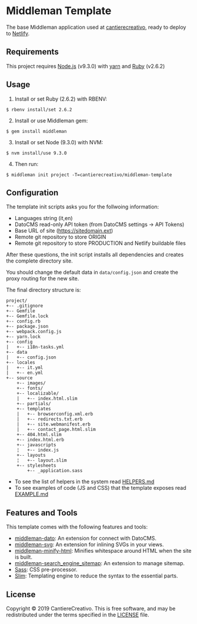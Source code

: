 # Middleman Template

The base Middleman application used at [cantierecreativo], ready to deploy
to [Netlify].

[cantierecreativo]: https://cantierecreativo.net/
[Netlify]: https://www.netlify.com/

## Requirements

This project requires [Node.js](https://nodejs.org/) (v9.3.0) with 
[yarn](https://yarnpkg.com/) and [Ruby](https://ruby-lang.org) (v2.6.2)

## Usage

1. Install or set Ruby (2.6.2) with RBENV:

```
$ rbenv install/set 2.6.2
```

2. Install or use Middleman gem:

```
$ gem install middleman
```

3. Install or set Node (9.3.0) with NVM:

```
$ nvm install/use 9.3.0
```

4. Then run:

```
$ middleman init project -T=cantierecreativo/middleman-template
```

## Configuration

The template init scripts asks you for the follwoing information:

- Languages string (it,en)
- DatoCMS read-only API token (from DatoCMS settings -> API Tokens)
- Base URL of site (https://sitedomain.ext)
- Remote git repository to store ORIGIN
- Remote git repository to store PRODUCTION and Netlify buildable files

After these questions, the init script installs all dependencies and creates
the complete directory site.

You should change the default data in `data/config.json` and create the proxy
routing for the new site.

The final directory structure is:

```
project/
+-- .gitignore
+-- Gemfile
+-- Gemfile.lock
+-- config.rb
+-- package.json
+-- webpack.config.js
+-- yarn.lock
+-- config
|   +-- i18n-tasks.yml
+-- data
|   +-- config.json
+-- locales
|   +-- it.yml
|   +-- en.yml
+-- source
    +-- images/
    +-- fonts/
    +-- localizable/
    |   +-- index.html.slim
    +-- partials/
    +-- templates
    |   +-- browserconfig.xml.erb
    |   +-- redirects.txt.erb
    |   +-- site.webmanifest.erb
    |   +-- contact_page.html.slim
    +-- 404.html.slim
    +-- index.html.erb
    +-- javascripts
    ¦   +-- index.js
    +-- layouts
    ¦   +-- layout.slim
    +-- stylesheets
        +-- _application.sass
```

* To see the list of helpers in the system read [HELPERS.md](HELPERS.md)
* To see examples of code (JS and CSS) that the template exposes read
[EXAMPLE.md](EXAMPLE.md)

## Features and Tools

This template comes with the following features and tools:

- [middleman-dato]: An extension for connect with DatoCMS.
- [middleman-svg]: An extension for inlining SVGs in your views.
- [middleman-minify-html]: Minifies whitespace around HTML when the site is
  built.
- [middleman-search_engine_sitemap]: An extension to manage sitemap.
- [Sass]: CSS pre-processor.
- [Slim]: Templating engine to reduce the syntax to the essential parts.

[middleman-dato]: https://github.com/datocms/middleman-dato
[middleman-svg]: https://github.com/cantierecreativo/middleman-svg
[middleman-minify-html]: https://github.com/middleman/middleman-minify-html
[middleman-search_engine_sitemap]: https://github.com/Aupajo/middleman-search_engine_sitemap
[Sass]: https://github.com/sass/sass
[Slim]: https://github.com/slim-template/slim


## License

Copyright © 2019 CantiereCreativo. This is free software, and may
be redistributed under the terms specified in the [LICENSE] file.

[license]: LICENSE.md
